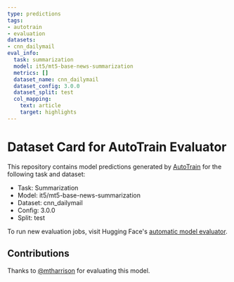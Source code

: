```yaml
---
type: predictions
tags:
- autotrain
- evaluation
datasets:
- cnn_dailymail
eval_info:
  task: summarization
  model: it5/mt5-base-news-summarization
  metrics: []
  dataset_name: cnn_dailymail
  dataset_config: 3.0.0
  dataset_split: test
  col_mapping:
    text: article
    target: highlights
---
```

# Dataset Card for AutoTrain Evaluator

This repository contains model predictions generated by [AutoTrain](https://huggingface.co/autotrain) for the following task and dataset:

* Task: Summarization
* Model: it5/mt5-base-news-summarization
* Dataset: cnn_dailymail
* Config: 3.0.0
* Split: test

To run new evaluation jobs, visit Hugging Face's [automatic model evaluator](https://huggingface.co/spaces/autoevaluate/model-evaluator).

## Contributions

Thanks to [@mtharrison](https://huggingface.co/mtharrison) for evaluating this model.